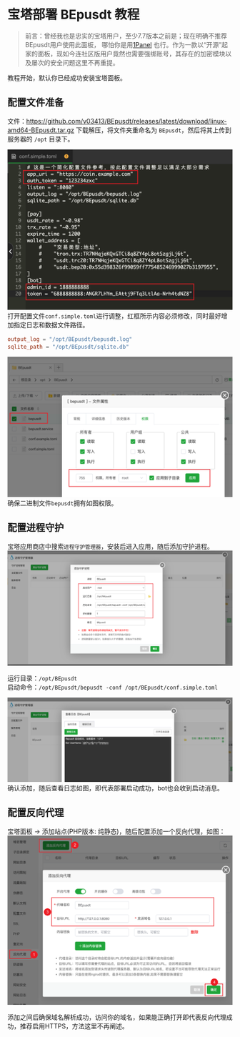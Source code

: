 # 宝塔部署 BEpusdt 教程

> 前言：曾经我也是忠实的宝塔用户，至少7.7版本之前是；现在明确不推荐BEpusdt用户使用此面板，
> 哪怕你是用[1Panel](https://github.com/1Panel-dev/1Panel) 也行。作为一款以“开源”起家的面板，现如今连社区版用户竟然也需要强绑账号，其存在的加密模块以及屡次的安全问题这里不再重提。

教程开始，默认你已经成功安装宝塔面板。

## 配置文件准备

文件：https://github.com/v03413/BEpusdt/releases/latest/download/linux-amd64-BEpusdt.tar.gz 下载解压，将文件夹重命名为
`BEpusdt`，然后将其上传到服务器的 `/opt` 目录下。

![配置文件](./img/1.1.png)  
打开配置文件`conf.simple.toml`进行调整，红框所示内容必须修改，同时最好增加指定日志和数据文件路径。

```toml
output_log = "/opt/BEpusdt/bepusdt.log"
sqlite_path = "/opt/BEpusdt/sqlite.db"
```

![可执行权限](./img/1.2.png)  
确保二进制文件`bepusdt`拥有如图权限。

## 配置进程守护

宝塔应用商店中搜索`进程守护管理器`，安装后进入应用，随后添加守护进程。  
![进程守护](./img/2.1.png)

运行目录：`/opt/BEpusdt`  
启动命令：`/opt/BEpusdt/bepusdt -conf /opt/BEpusdt/conf.simple.toml`

![启动日志](./img/2.2.png)   
确认添加，随后查看日志如图，即代表部署启动成功，bot也会收到启动消息。

## 配置反向代理

宝塔面板 -> 添加站点(PHP版本: 纯静态)，随后配置添加一个反向代理，如图：  
![反向代理](./img/3.1.png)

添加之间后确保域名解析成功，访问你的域名，如果能正确打开即代表反向代理成功，推荐启用HTTPS，方法这里不再阐述。  